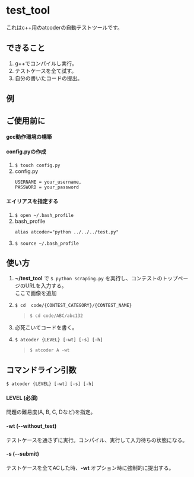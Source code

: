 # test_tool

これはc++用のatcoderの自動テストツールです。

## できること
1. g++でコンパイルし実行。
2. テストケースを全て試す。
3. 自分の書いたコードの提出。


## 例


## ご使用前に
#### gcc動作環境の構築


#### config.pyの作成
1. ```$ touch config.py```
2. config.py
    ```
    USERNAME = your_username,
    PASSWORD = your_password
    ```

#### エイリアスを指定する
1. ```$ open ~/.bash_profile```
2. bash_profile
    ```
    alias atcoder="python ../../../test.py"
    ```
3. ```$ source ~/.bash_profile```


## 使い方
1. __~/test_tool__ で ```$ python scraping.py``` を実行し、コンテストのトップページのURLを入力する。<br/>
ここで画像を追加

2. ```$ cd  code/{CONTEST_CATEGORY}/{CONTEST_NAME}```
    > ```$ cd code/ABC/abc132```
    
3. 必死こいてコードを書く。
4. ```$ atcoder {LEVEL} [-wt] [-s] [-h]```
    > ```$ atcoder A -wt```

## コマンドライン引数
```$ atcoder {LEVEL} [-wt] [-s] [-h]```
#### LEVEL (必須)
  問題の難易度(A, B, C, Dなど)を指定。
  
#### -wt (--without_test)
  テストケースを通さずに実行。コンパイル、実行して入力待ちの状態になる。
  
#### -s (--submit)
  テストケースを全てACした時、__-wt__ オプション時に強制的に提出する。
  
  
